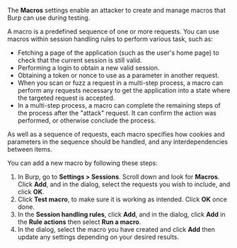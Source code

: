 The **Macros** settings enable an attacker to create and manage macros that Burp can use during testing.

A macro is a predefined sequence of one or more requests. You can use macros within session handling rules to perform various task, such as:
- Fetching a page of the application (such as the user's home page) to check that the current session is still valid.
- Performing a login to obtain a new valid session.
- Obtaining a token or nonce to use as a parameter in another request.
- When you scan or fuzz a request in a multi-step process, a macro can perform any requests necessary to get the application into a state where the targeted request is accepted.
- In a multi-step process, a macro can complete the remaining steps of the process after the "attack" request. It can confirm the action was performed, or otherwise conclude the process.

As well as a sequence of requests, each macro specifies how cookies and parameters in the sequence should be handled, and any interdependencies between items.

You can add a new macro by following these steps:
1. In Burp, go to **Settings > Sessions**. Scroll down and look for **Macros**. Click **Add**, and in the dialog, select the requests you wish to include, and click **OK**.
2. Click **Test macro**, to make sure it is working as intended. Click **OK** once done.
3. In the **Session handling rules**, click **Add**, and in the dialog, click **Add** in the **Rule actions** then select **Run a macro**.
4. In the dialog, select the macro you have created and click **Add** then update any settings depending on your desired results.